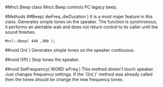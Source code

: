 #Mncl::Beep class
Mncl::Beep controls PC lagacy beep. 

#Methods
##Beep( dwFreq ,dwDuration )
It is a most majer feature in this class.
Generates simple tones on the speaker. The function is synchronous;
it performs an alertable wait and does not return control to its caller until the sound finishes.

    Mncl::Beep( 440 ,300 );

##void On( )
Generates simple tones on the speaker continuous.

##void Off( )
Stop tones the speaker.

##void SetFrequency( WORD wFreq )
This method doesn't touch speaker. Just changes frequency settings.
If the 'On( )' method was already called then the tones should be change the new frequency tones.


